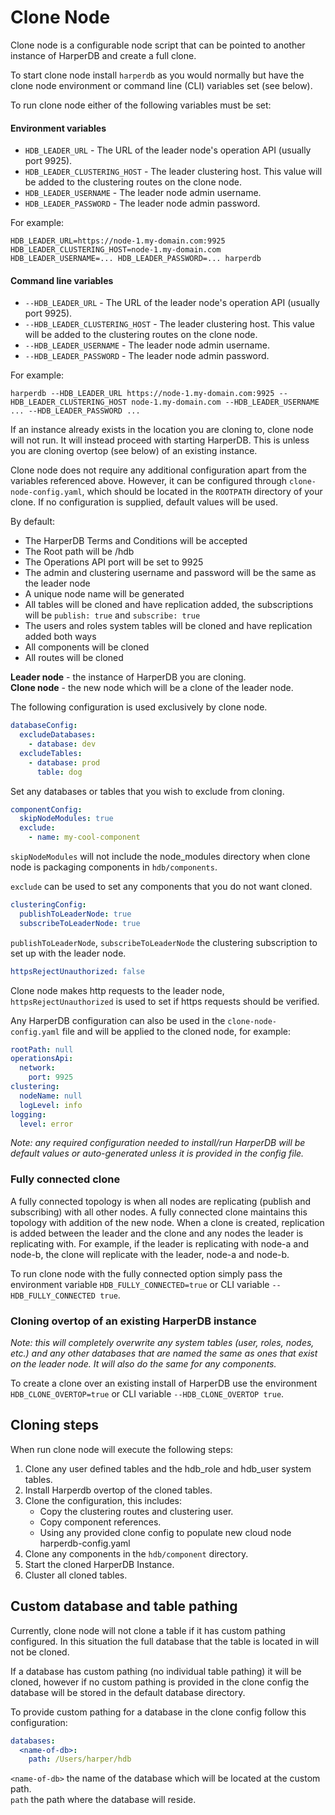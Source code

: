 # Clone Node

Clone node is a configurable node script that can be pointed to another instance of HarperDB and create a full clone.

To start clone node install `harperdb` as you would normally but have the clone node environment or command line (CLI) variables set (see below).

To run clone node either of the following variables must be set:

#### Environment variables

* `HDB_LEADER_URL` - The URL of the leader node's operation API (usually port 9925).
* `HDB_LEADER_CLUSTERING_HOST` - The leader clustering host. This value will be added to the clustering routes on the clone node.
* `HDB_LEADER_USERNAME` - The leader node admin username.
* `HDB_LEADER_PASSWORD` - The leader node admin password.

For example:
```
HDB_LEADER_URL=https://node-1.my-domain.com:9925 HDB_LEADER_CLUSTERING_HOST=node-1.my-domain.com HDB_LEADER_USERNAME=... HDB_LEADER_PASSWORD=... harperdb
```

#### Command line variables

* `--HDB_LEADER_URL` - The URL of the leader node's operation API (usually port 9925).
* `--HDB_LEADER_CLUSTERING_HOST` - The leader clustering host. This value will be added to the clustering routes on the clone node.
* `--HDB_LEADER_USERNAME` - The leader node admin username.
* `--HDB_LEADER_PASSWORD` - The leader node admin password.

For example:
```
harperdb --HDB_LEADER_URL https://node-1.my-domain.com:9925 --HDB_LEADER_CLUSTERING_HOST node-1.my-domain.com --HDB_LEADER_USERNAME ... --HDB_LEADER_PASSWORD ...
```

If an instance already exists in the location you are cloning to, clone node will not run. It will instead proceed with starting HarperDB. 
This is unless you are cloning overtop (see below) of an existing instance.

Clone node does not require any additional configuration apart from the variables referenced above. 
However, it can be configured through `clone-node-config.yaml`, which should be located in the `ROOTPATH` directory of your clone. 
If no configuration is supplied, default values will be used.

By default:
* The HarperDB Terms and Conditions will be accepted
* The Root path will be <home-dir>/hdb
* The Operations API port will be set to 9925
* The admin and clustering username and password will be the same as the leader node
* A unique node name will be generated
* All tables will be cloned and have replication added, the subscriptions will be `publish: true` and `subscribe: true`
* The users and roles system tables will be cloned and have replication added both ways
* All components will be cloned
* All routes will be cloned

**Leader node** - the instance of HarperDB you are cloning.\
**Clone node** - the new node which will be a clone of the leader node.

The following configuration is used exclusively by clone node.

```yaml
databaseConfig:
  excludeDatabases:
    - database: dev
  excludeTables:
    - database: prod
      table: dog
```

Set any databases or tables that you wish to exclude from cloning.

```yaml
componentConfig:
  skipNodeModules: true
  exclude:
    - name: my-cool-component
```

`skipNodeModules` will not include the node\_modules directory when clone node is packaging components in `hdb/components`.

`exclude` can be used to set any components that you do not want cloned.

```yaml
clusteringConfig:
  publishToLeaderNode: true
  subscribeToLeaderNode: true
```

`publishToLeaderNode`, `subscribeToLeaderNode` the clustering subscription to set up with the leader node.

```yaml
httpsRejectUnauthorized: false
```

Clone node makes http requests to the leader node, `httpsRejectUnauthorized` is used to set if https requests should be verified.

Any HarperDB configuration can also be used in the `clone-node-config.yaml` file and will be applied to the cloned node, for example:

```yaml
rootPath: null
operationsApi:
  network:
    port: 9925
clustering:
  nodeName: null
  logLevel: info
logging:
  level: error
```

_Note: any required configuration needed to install/run HarperDB will be default values or auto-generated unless it is provided in the config file._

### Fully connected clone

A fully connected topology is when all nodes are replicating (publish and subscribing) with all other nodes. A fully connected clone maintains this topology with addition of the new node. When a clone is created, replication is added between the leader and the clone and any nodes the leader is replicating with. For example, if the leader is replicating with node-a and node-b, the clone will replicate with the leader, node-a and node-b.

To run clone node with the fully connected option simply pass the environment variable `HDB_FULLY_CONNECTED=true` or CLI variable `--HDB_FULLY_CONNECTED true`.

### Cloning overtop of an existing HarperDB instance

_Note: this will completely overwrite any system tables (user, roles, nodes, etc.) and any other databases that are named the same as ones that exist on the leader node. It will also do the same for any components._

To create a clone over an existing install of HarperDB use the environment `HDB_CLONE_OVERTOP=true` or CLI variable `--HDB_CLONE_OVERTOP true`.

## Cloning steps

When run clone node will execute the following steps:

1. Clone any user defined tables and the hdb\_role and hdb\_user system tables.
2. Install Harperdb overtop of the cloned tables.
3. Clone the configuration, this includes:
   * Copy the clustering routes and clustering user.
   * Copy component references.
   * Using any provided clone config to populate new cloud node harperdb-config.yaml
4. Clone any components in the `hdb/component` directory.
5. Start the cloned HarperDB Instance.
6. Cluster all cloned tables.

## Custom database and table pathing

Currently, clone node will not clone a table if it has custom pathing configured. In this situation the full database that the table is located in will not be cloned.

If a database has custom pathing (no individual table pathing) it will be cloned, however if no custom pathing is provided in the clone config the database will be stored in the default database directory.

To provide custom pathing for a database in the clone config follow this configuration:

```yaml
databases: 
  <name-of-db>:
    path: /Users/harper/hdb
```

`<name-of-db>` the name of the database which will be located at the custom path.\
`path` the path where the database will reside.
